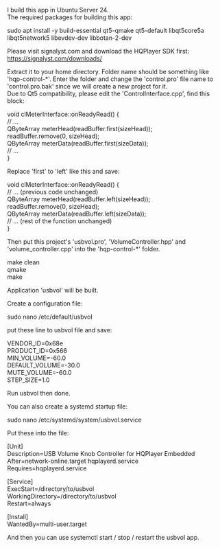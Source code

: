 I build this app in Ubuntu Server 24. \
The required packages for building this app: 

sudo apt install -y build-essential qt5-qmake qt5-default libqt5core5a libqt5network5 libevdev-dev libbotan-2-dev

Please visit signalyst.com and download the HQPlayer SDK first: \
https://signalyst.com/downloads/

Extract it to your home directory. Folder name should be something like 'hqp-control-*'. Enter the folder and change the 'control.pro' file name to 'control.pro.bak' since we will create a new project for it.\
Due to Qt5 compatibility, please edit the 'ControlInterface.cpp', find this block:

void clMeterInterface::onReadyRead() { \
    // ... \
    QByteArray meterHead(readBuffer.first(sizeHead)); \
    readBuffer.remove(0, sizeHead); \
    QByteArray meterData(readBuffer.first(sizeData)); \
    // ... \
} 

Replace 'first' to 'left' like this and save:

void clMeterInterface::onReadyRead() { \
    // ... (previous code unchanged) \
    QByteArray meterHead(readBuffer.left(sizeHead)); \
    readBuffer.remove(0, sizeHead); \
    QByteArray meterData(readBuffer.left(sizeData)); \
    // ... (rest of the function unchanged) \
}

Then put this project's 'usbvol.pro', 'VolumeController.hpp' and 'volume_controller.cpp' into the 'hqp-control-*' folder.

make clean \
qmake \
make

Application 'usbvol' will be built.

Create a configuration file:

sudo nano /etc/default/usbvol

put these line to usbvol file and save:

VENDOR_ID=0x68e \
PRODUCT_ID=0x566 \
MIN_VOLUME=-60.0 \
DEFAULT_VOLUME=-30.0 \
MUTE_VOLUME=-60.0 \
STEP_SIZE=1.0

Run usbvol then done.

You can also create a systemd startup file:

sudo nano /etc/systemd/system/usbvol.service

Put these into the file:

[Unit] \
Description=USB Volume Knob Controller for HQPlayer Embedded \
After=network-online.target hqplayerd.service \
Requires=hqplayerd.service

[Service] \
ExecStart=/directory/to/usbvol \
WorkingDirectory=/directory/to/usbvol \
Restart=always

[Install] \
WantedBy=multi-user.target

And then you can use systemctl start / stop / restart the usbvol app.
